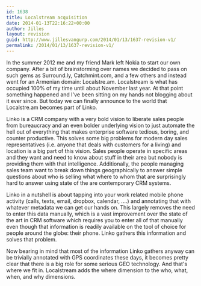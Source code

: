 ```yaml
---
id: 1638
title: Localstream acquisition
date: 2014-01-13T22:16:22+00:00
author: Jilles
layout: revision
guid: http://www.jillesvangurp.com/2014/01/13/1637-revision-v1/
permalink: /2014/01/13/1637-revision-v1/
---
```

In the summer 2012 me and my friend Mark left Nokia to start our own company. After a bit of brainstorming over names we decided to pass on such gems as Surround.ly, Catchmint.com, and a few others and instead went for an Armenian domain: Localstre.am. Localstream is what has occupied 100% of my time until about November last year. At that point something happened and I've been sitting on my hands not blogging about it ever since. But today we can finally announce to the world that Localstre.am becomes part of Linko.

Linko is a CRM company with a very bold vision to liberate sales people from bureaucracy and an even bolder underlying vision to just automate the hell out of everything that makes enterprise software tedious, boring, and counter productive. This solves some big problems for modern day sales representatives (i.e. anyone that deals with customers for a living) and location is a big part of this vision. Sales people operate in specific areas and they want and need to know about stuff in their area but nobody is providing them with that intelligence. Additionally, the people managing sales team want to break down things geographically to answer simple questions about who is selling what where to whom that are surprisingly hard to answer using state of the are contemporary CRM systems.

Linko in a nutshell is about tapping into your work related mobile phone activity (calls, texts, email, dropbox, calendar, ....) and annotating that with whatever metadata we can get our hands on. This largely removes the need to enter this data manually, which is a vast improvement over the state of the art in CRM software which requires you to enter all of that manually even though that information is readily available on the tool of choice for people around the globe: their phone. Linko gathers this information and solves that problem. 

Now bearing in mind that most of the information Linko gathers anyway can be trivially annotated with GPS coordinates these days, it becomes pretty clear that there is a big role for some serious GEO technology. And that's where we fit in. Localstream adds the where dimension to the who, what, when, and why dimensions.


 